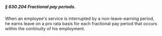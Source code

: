 ##### § 630.204 Fractional pay periods. #####

When an employee's service is interrupted by a non-leave-earning period, he earns leave on a pro rata basis for each fractional pay period that occurs within the continuity of his employment.